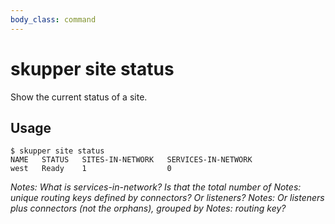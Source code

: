 ```yaml
---
body_class: command
---
```


# skupper site status

Show the current status of a site.


## Usage

~~~ shell
$ skupper site status
NAME   STATUS   SITES-IN-NETWORK   SERVICES-IN-NETWORK
west   Ready    1                  0
~~~

_Notes: What is services-in-network?  Is that the total number of_ 
_Notes: unique routing keys defined by connectors?  Or listeners?_ 
_Notes: Or listeners plus connectors (not the orphans), grouped by_ 
_Notes: routing key?_ 

